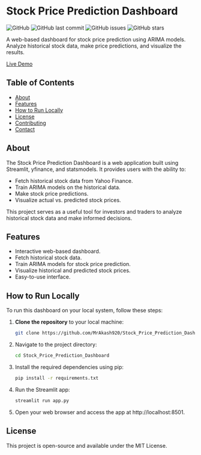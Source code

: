 # Stock Price Prediction Dashboard

![GitHub](https://img.shields.io/github/license/MrAkash920/Stock_Price_Prediction_Dashboard)
![GitHub last commit](https://img.shields.io/github/last-commit/MrAkash920/Stock_Price_Prediction_Dashboard)
![GitHub issues](https://img.shields.io/github/issues/MrAkash920/Stock_Price_Prediction_Dashboard)
![GitHub stars](https://img.shields.io/github/stars/MrAkash920/Stock_Price_Prediction_Dashboard?style=social)

A web-based dashboard for stock price prediction using ARIMA models. Analyze historical stock data, make price predictions, and visualize the results.

[Live Demo](https://spdbyakash.streamlit.app/)

## Table of Contents
- [About](#about)
- [Features](#features)
- [How to Run Locally](#how-to-run-locally)
- [License](#license)
- [Contributing](#contributing)
- [Contact](#contact)

## About

The Stock Price Prediction Dashboard is a web application built using Streamlit, yfinance, and statsmodels. It provides users with the ability to:

- Fetch historical stock data from Yahoo Finance.
- Train ARIMA models on the historical data.
- Make stock price predictions.
- Visualize actual vs. predicted stock prices.

This project serves as a useful tool for investors and traders to analyze historical stock data and make informed decisions.

## Features

- Interactive web-based dashboard.
- Fetch historical stock data.
- Train ARIMA models for stock price prediction.
- Visualize historical and predicted stock prices.
- Easy-to-use interface.


## How to Run Locally

To run this dashboard on your local system, follow these steps:

1. **Clone the repository** to your local machine:

   ```bash
   git clone https://github.com/MrAkash920/Stock_Price_Prediction_Dashboard.git
2. Navigate to the project directory:

    ```bash
    cd Stock_Price_Prediction_Dashboard
3. Install the required dependencies using pip:

    ```bash
    pip install -r requirements.txt
4. Run the Streamlit app:

   ```bash
   streamlit run app.py
5. Open your web browser and access the app at http://localhost:8501.

## License

This project is open-source and available under the MIT License.
